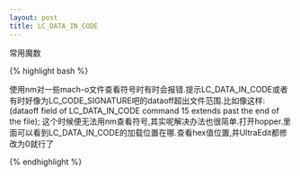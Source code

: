 ```yaml
---
layout: post
title: LC_DATA_IN_CODE
---
```


常用魔数

{% highlight bash %}

使用nm对一些mach-o文件查看符号时有时会报错.提示LC_DATA_IN_CODE或者有时好像为LC_CODE_SIGNATURE吧的dataoff超出文件范围.比如像这样:
(dataoff field of LC_DATA_IN_CODE command 15 extends past the end of the file);
这个时候便无法用nm查看符号,其实呢解决办法也很简单.打开hopper.里面可以看到LC_DATA_IN_CODE的加载位置在哪.查看hex值位置,并UltraEdit都修改为0就行了

{% endhighlight %}
